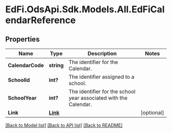 # EdFi.OdsApi.Sdk.Models.All.EdFiCalendarReference
## Properties

Name | Type | Description | Notes
------------ | ------------- | ------------- | -------------
**CalendarCode** | **string** | The identifier for the Calendar. | 
**SchoolId** | **int?** | The identifier assigned to a school. | 
**SchoolYear** | **int?** | The identifier for the school year associated with the Calendar. | 
**Link** | [**Link**](Link.md) |  | [optional] 

[[Back to Model list]](../README.md#documentation-for-models) [[Back to API list]](../README.md#documentation-for-api-endpoints) [[Back to README]](../README.md)

